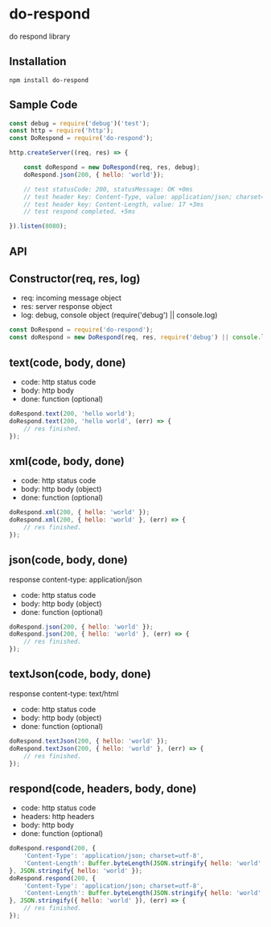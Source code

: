 
# do-respond

do respond library

## Installation

```
npm install do-respond
```

## Sample Code

```javascript
const debug = require('debug')('test');
const http = require('http');
const DoRespond = require('do-respond');

http.createServer((req, res) => {

    const doRespond = new DoRespond(req, res, debug);
    doRespond.json(200, { hello: 'world'});

    // test statusCode: 200, statusMessage: OK +0ms
    // test header key: Content-Type, value: application/json; charset=utf-8 +3ms
    // test header key: Content-Length, value: 17 +3ms
    // test respond completed. +5ms

}).listen(8080);
```

## API

## Constructor(req, res, log)

- req: incoming message object
- res: server response object
- log: debug, console object (require('debug') || console.log)

```javascript
const DoRespond = require('do-respond');
const doRespond = new DoRespond(req, res, require('debug') || console.log);
```

## text(code, body, done)

- code: http status code
- body: http body
- done: function (optional)

```javascript
doRespond.text(200, 'hello world');
doRespond.text(200, 'hello world', (err) => {
    // res finished.
});
```

## xml(code, body, done)

- code: http status code
- body: http body (object)
- done: function (optional)

```javascript
doRespond.xml(200, { hello: 'world' });
doRespond.xml(200, { hello: 'world' }, (err) => {
    // res finished.
});
```

## json(code, body, done)

response content-type: application/json

- code: http status code
- body: http body (object)
- done: function (optional)

```javascript
doRespond.json(200, { hello: 'world' });
doRespond.json(200, { hello: 'world' }, (err) => {
    // res finished.
});
```

## textJson(code, body, done)

response content-type: text/html

- code: http status code
- body: http body (object)
- done: function (optional)

```javascript
doRespond.textJson(200, { hello: 'world' });
doRespond.textJson(200, { hello: 'world' }, (err) => {
    // res finished.
});
```

## respond(code, headers, body, done)

- code: http status code
- headers: http headers
- body: http body
- done: function (optional)

```javascript
doRespond.respond(200, {
    'Content-Type': 'application/json; charset=utf-8',
    'Content-Length': Buffer.byteLength(JSON.stringify{ hello: 'world' })
}, JSON.stringify{ hello: 'world' });
doRespond.respond(200, {
    'Content-Type': 'application/json; charset=utf-8',
    'Content-Length': Buffer.byteLength(JSON.stringify{ hello: 'world' })
}, JSON.stringify({ hello: 'world' }), (err) => {
    // res finished.
});
```
